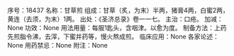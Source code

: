 序号：18437
名称：甘草煎
组成：甘草（炙，为末）半两，猪膏4两，白蜜2两，黄连（去须，为末）1两。
出处：《圣济总录》卷一一七。
主治：口疮。
加减：None
功效：None
用法用量：每服1匙头，含咽津。以愈为度。
制备方法：上药先煎脂令沸，去滓，下蜜并药等，慢火熬成煎。
临床应用：None
各家论述：None
用药禁忌：None
附注：None
